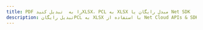 ---title: PDF را به  تبدیل کنیدXLSX، PCL به XLSX مبدل رایگان یا Net SDKdescription: تبدیل رایگانPCL به XLSX با استفاده از Net Cloud APIs & SDK همچنین اسناد PDF را در Cloud ایجاد، ویرایش و رندر کنید.---